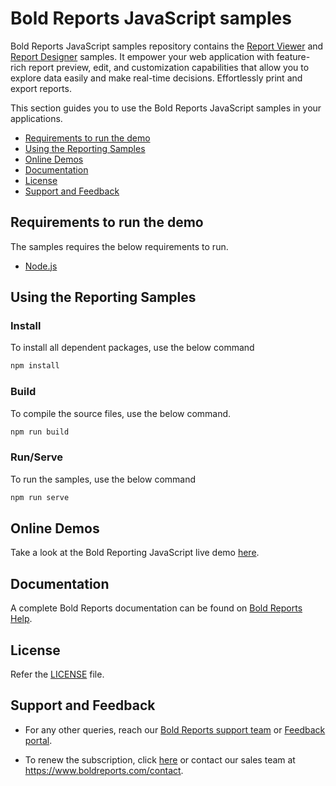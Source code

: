 # Bold Reports JavaScript samples

Bold Reports JavaScript samples repository contains the [Report Viewer](https://www.boldreports.com/embedded-reporting/javascript-report-viewer) and [Report Designer](https://www.boldreports.com/embedded-reporting/javascript-report-designer) samples. It empower your web application with feature-rich report preview, edit, and customization capabilities that allow you to explore data easily and make real-time decisions. Effortlessly print and export reports.

This section guides you to use the Bold Reports JavaScript samples in your applications.

* [Requirements to run the demo](#requirements-to-run-the-demo)
* [Using the Reporting Samples](#using-the-reporting-samples)
* [Online Demos](#online-demos)
* [Documentation](#documentation)
* [License](#license)
* [Support and Feedback](#support-and-feedback)

## Requirements to run the demo

The samples requires the below requirements to run.

* [Node.js](https://nodejs.org)

## Using the Reporting Samples

### Install

To install all dependent packages, use the below command

```bash
npm install
```

### Build

To compile the source files, use the below command.

```bash
npm run build
```

### Run/Serve

To run the samples, use the below command

```bash
npm run serve
```

## Online Demos

Take a look at the Bold Reporting JavaScript live demo [here](https://demos.boldreports.com/home/index.html).

## Documentation

A complete Bold Reports documentation can be found on [Bold Reports Help](https://help.boldreports.com/embedded-reporting/javascript-reporting/).

## License

Refer the [LICENSE](/LICENSE) file.

## Support and Feedback

* For any other queries, reach our [Bold Reports support team](mailto:support@boldreports.com) or [Feedback portal](https://www.boldreports.com/feedback/).

* To renew the subscription, click [here](https://www.boldreports.com/pricing/on-premise) or contact our sales team at <https://www.boldreports.com/contact>.

